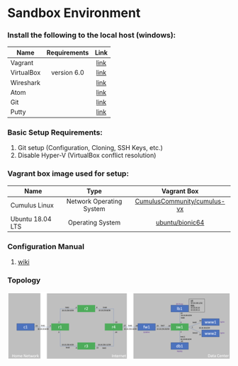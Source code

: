 # Sandbox Environment

### Install the following to the local host (windows):

| Name          | Requirements  | Link  |
| ------------- |:-------------:|:-----:|
| Vagrant       |               | [link](https://releases.hashicorp.com/vagrant/2.2.6/vagrant_2.2.6_x86_64.msi) |
| VirtualBox    | version 6.0   | [link](https://download.virtualbox.org/virtualbox/6.0.14/VirtualBox-6.0.14-133895-Win.exe) |
| Wireshark     |               | [link](https://1.na.dl.wireshark.org/win64/Wireshark-win64-3.2.0.exe) |
| Atom          |               | [link](https://github.com/atom/atom/releases/download/v1.42.0/AtomSetup-x64.exe) |
| Git           |               | [link](https://github.com/git-for-windows/git/releases/download/v2.24.1.windows.2/Git-2.24.1.2-64-bit.exe) |
| Putty         |               | [link](https://the.earth.li/~sgtatham/putty/latest/w64/putty-64bit-0.73-installer.msi) |

### Basic Setup Requirements:

1. Git setup (Configuration, Cloning, SSH Keys, etc.)
2. Disable Hyper-V (VirtualBox conflict resolution)

### Vagrant box image used for setup:

| Name              | Type                     |  Vagrant Box                 |
| ----------------- |:------------------------:| :---------------------------:|
| Cumulus Linux     | Network Operating System | [CumulusCommunity/cumulus-vx](https://app.vagrantup.com/CumulusCommunity/boxes/cumulus-vx)|
| Ubuntu 18.04 LTS  | Operating System         | [ubuntu/bionic64](https://app.vagrantup.com/ubuntu/boxes/bionic64)|

### Configuration Manual

1. [wiki](https://github.com/sconte934/sandbox01/wiki)

### Topology

![Network Topology](diagram.png)
